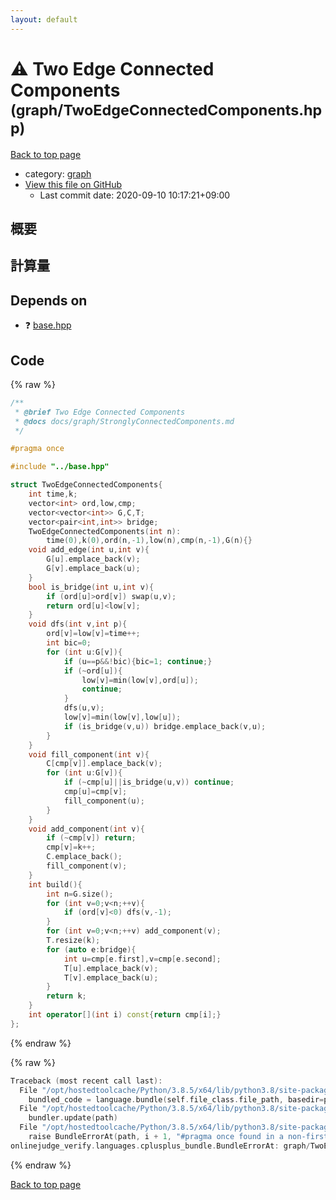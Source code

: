 ```yaml
---
layout: default
---
```


<!-- mathjax config similar to math.stackexchange -->
<script type="text/javascript" async
  src="https://cdnjs.cloudflare.com/ajax/libs/mathjax/2.7.5/MathJax.js?config=TeX-MML-AM_CHTML">
</script>
<script type="text/x-mathjax-config">
  MathJax.Hub.Config({
    TeX: { equationNumbers: { autoNumber: "AMS" }},
    tex2jax: {
      inlineMath: [ ['$','$'] ],
      processEscapes: true
    },
    "HTML-CSS": { matchFontHeight: false },
    displayAlign: "left",
    displayIndent: "2em"
  });
</script>

<script type="text/javascript" src="https://cdnjs.cloudflare.com/ajax/libs/jquery/3.4.1/jquery.min.js"></script>
<script src="https://cdn.jsdelivr.net/npm/jquery-balloon-js@1.1.2/jquery.balloon.min.js" integrity="sha256-ZEYs9VrgAeNuPvs15E39OsyOJaIkXEEt10fzxJ20+2I=" crossorigin="anonymous"></script>
<script type="text/javascript" src="../../assets/js/copy-button.js"></script>
<link rel="stylesheet" href="../../assets/css/copy-button.css" />


# :warning: Two Edge Connected Components <small>(graph/TwoEdgeConnectedComponents.hpp)</small>

<a href="../../index.html">Back to top page</a>

* category: <a href="../../index.html#f8b0b924ebd7046dbfa85a856e4682c8">graph</a>
* <a href="{{ site.github.repository_url }}/blob/master/graph/TwoEdgeConnectedComponents.hpp">View this file on GitHub</a>
    - Last commit date: 2020-09-10 10:17:21+09:00




## 概要

## 計算量

## Depends on

* :question: <a href="../base.hpp.html">base.hpp</a>


## Code

<a id="unbundled"></a>
{% raw %}
```cpp
/**
 * @brief Two Edge Connected Components
 * @docs docs/graph/StronglyConnectedComponents.md
 */

#pragma once

#include "../base.hpp"

struct TwoEdgeConnectedComponents{
    int time,k;
    vector<int> ord,low,cmp;
    vector<vector<int>> G,C,T;
    vector<pair<int,int>> bridge;
    TwoEdgeConnectedComponents(int n):
        time(0),k(0),ord(n,-1),low(n),cmp(n,-1),G(n){}
    void add_edge(int u,int v){
        G[u].emplace_back(v);
        G[v].emplace_back(u);
    }
    bool is_bridge(int u,int v){
        if (ord[u]>ord[v]) swap(u,v);
        return ord[u]<low[v];
    }
    void dfs(int v,int p){
        ord[v]=low[v]=time++;
        int bic=0;
        for (int u:G[v]){
            if (u==p&&!bic){bic=1; continue;}
            if (~ord[u]){
                low[v]=min(low[v],ord[u]);
                continue;
            }
            dfs(u,v);
            low[v]=min(low[v],low[u]);
            if (is_bridge(v,u)) bridge.emplace_back(v,u);
        }
    }
    void fill_component(int v){
        C[cmp[v]].emplace_back(v);
        for (int u:G[v]){
            if (~cmp[u]||is_bridge(u,v)) continue;
            cmp[u]=cmp[v];
            fill_component(u);
        }
    }
    void add_component(int v){
        if (~cmp[v]) return;
        cmp[v]=k++;
        C.emplace_back();
        fill_component(v);
    }
    int build(){
        int n=G.size();
        for (int v=0;v<n;++v){
            if (ord[v]<0) dfs(v,-1);
        }
        for (int v=0;v<n;++v) add_component(v);
        T.resize(k);
        for (auto e:bridge){
            int u=cmp[e.first],v=cmp[e.second];
            T[u].emplace_back(v);
            T[v].emplace_back(u);
        }
        return k;
    }
    int operator[](int i) const{return cmp[i];}
};
```
{% endraw %}

<a id="bundled"></a>
{% raw %}
```cpp
Traceback (most recent call last):
  File "/opt/hostedtoolcache/Python/3.8.5/x64/lib/python3.8/site-packages/onlinejudge_verify/docs.py", line 349, in write_contents
    bundled_code = language.bundle(self.file_class.file_path, basedir=pathlib.Path.cwd())
  File "/opt/hostedtoolcache/Python/3.8.5/x64/lib/python3.8/site-packages/onlinejudge_verify/languages/cplusplus.py", line 185, in bundle
    bundler.update(path)
  File "/opt/hostedtoolcache/Python/3.8.5/x64/lib/python3.8/site-packages/onlinejudge_verify/languages/cplusplus_bundle.py", line 310, in update
    raise BundleErrorAt(path, i + 1, "#pragma once found in a non-first line")
onlinejudge_verify.languages.cplusplus_bundle.BundleErrorAt: graph/TwoEdgeConnectedComponents.hpp: line 6: #pragma once found in a non-first line

```
{% endraw %}

<a href="../../index.html">Back to top page</a>

